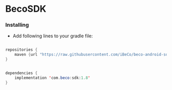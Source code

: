 # BecoSDK
### Installing
* Add following lines to your gradle file:

```java

repositories {
    maven {url "https://raw.githubusercontent.com/iBeCo/beco-android-sdk-release/release"}
}


dependencies {
    implementation 'com.beco:sdk:1.8'
}
```
